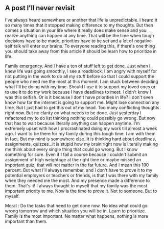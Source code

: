 ## A post I'll never revisit

I've always heard somewhere or another that life is unpredictable. I heard it so many times that it stopped making difference to my thoughts. But then comes a situation in your life where it really does make sense and you realize anything can happen at any time. That will be the time when tough decisions have to be made, priorities have to be set and a lot of negative self talk will enter our brains. To everyone reading this, if there's one thing you should take away from this article it should be learn how to prioritize in life. 

Family emergency. And I have a ton of stuff left to get done. Just when I knew life was going smoothly, I see a roadblock. I am angry with myself for not putting in the work to do all my stuff before so that I could support the people who need me the most at this moment. I am stuck between deciding what I'll be doing with my time. Should I use it to support my loved ones or to use it to do my work because I have deadlines to meet. I didn't know I was this selfish. Or is it because I don't have priorities in life? I don't even know how far the internet is going to support me. Might lose connection any time. But I just had to get this out of my head. Too many conflicting thoughts right now. But no clarity on what needs to be done. Just yesterday I refactored my to do list thinking nothing could possibly go wrong. But now that has to wait because literally anything can happen anytime. I'm extremely upset with how I procrastinated doing my work till almost a week ago. I want to be there for my family during this tough time. I am with them in fact. But my mind is somewhere else. It is thinking hard about deadlines, assignments, quizzes...it is stupid how my brain right now is literally making me think about every single thing that could go wrong. But I know something for sure.  Even if I fail a course because I couldn't submit an assignment of high weightage at the right time or maybe missed an important quiz, that will not matter in the far future. And I mean this 100 percent. But what I'll always remember, and I don't have to prove it to my potential employers or teachers or friends, is that I was there with my family when they needed me the most. And my presence made a difference to them. That's it! I always thought to myself that my family was the most important priority to me. Now is the time to prove it. Not to someone. But to myself. 

Moral : Do the tasks that need to get done now. No idea what could go wrong tomorrow and which situation you will be in. Learn to prioritize. Family is the most important. No matter what happens, nothing is more important than them. 